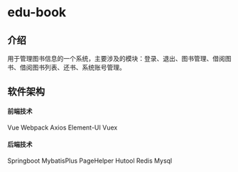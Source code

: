 # edu-book

## 介绍

用于管理图书信息的一个系统，主要涉及的模块：登录、退出、图书管理、借阅图书、借阅图书列表、还书、系统账号管理。


## 软件架构

#### 前端技术

Vue Webpack Axios Element-UI Vuex

#### 后端技术

Springboot MybatisPlus PageHelper Hutool Redis Mysql



